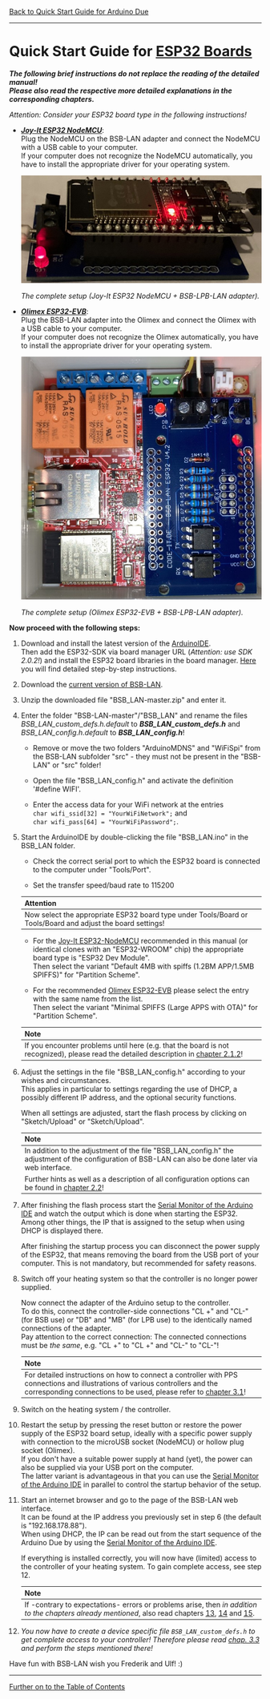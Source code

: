 [Back to Quick Start Guide for Arduino Due](QSG_DUE.md)  

   
---   
       
# Quick Start Guide for [ESP32 Boards](chap01.md#13-esp32)  
***The following brief instructions do not replace the reading of the detailed manual!***  
***Please also read the respective more detailed explanations in the corresponding chapters.***  
   
*Attention: Consider your ESP32 board type in the following instructions!*   

- ***[Joy-It ESP32 NodeMCU](chap01.md#1311-esp32-nodemcu-joy-it)***:  
  Plug the NodeMCU on the BSB-LAN adapter and connect the NodeMCU with a USB cable to your computer.  
  If your computer does not recognize the NodeMCU automatically, you have to install the appropriate driver for your operating system.   
  
  <img src="https://raw.githubusercontent.com/1coderookie/BSB-LPB-LAN_EN/master/docs/pics/ESP32nodeMCU+Adapter.jpeg">
    
  *The complete setup (Joy-It ESP32 NodeMCU + BSB-LPB-LAN adapter).*      
  
- ***[Olimex ESP32-EVB](chap01.md#1312-esp32-olimex-esp32-evb)***:  
  Plug the BSB-LAN adapter into the Olimex and connect the Olimex with a USB cable to your computer.  
  If your computer does not recognize the Olimex automatically, you have to install the appropriate driver for your operating system.  
  
  <img src="https://raw.githubusercontent.com/1coderookie/BSB-LPB-LAN_EN/master/docs/pics/OlimexESP32EVB_v42_small.jpg">
    
  *The complete setup (Olimex ESP32-EVB + BSB-LPB-LAN adapter).*  
  
**Now proceed with the following steps:**    
  
1. Download and install the latest version of the [ArduinoIDE](https://www.arduino.cc/en/Main/Software).  
   Then add the ESP32-SDK via board manager URL (*Attention: use SDK 2.0.2!*) and install the ESP32 board libraries in the board manager. [Here](chap12.md#1212-esp32) you will find detailed step-by-step instructions. 

2. Download the [current version of BSB-LAN](https://github.com/fredlcore/bsb_lan/archive/master.zip).  

3. Unzip the downloaded file "BSB_LAN-master.zip" and enter it.  

4. Enter the folder "BSB-LAN-master"/"BSB_LAN" and rename the files *BSB_LAN_custom_defs.h.default* to ***BSB_LAN_custom_defs.h*** and *BSB_LAN_config.h.default* to ***BSB_LAN_config.h***!  
   
   - Remove or move the two folders "ArduinoMDNS" and "WiFiSpi" from the BSB-LAN subfolder "src" - they must not be present in the "BSB-LAN" or "src" folder!  
   
   - Open the file "BSB_LAN_config.h" and activate the definition '#define WIFI'.  
   
   - Enter the access data for your WiFi network at the entries  
     `char wifi_ssid[32] = "YourWiFiNetwork";` and  
     `char wifi_pass[64] = "YourWiFiPassword";`.  
  
5. Start the ArduinoIDE by double-clicking the file "BSB_LAN.ino" in the BSB_LAN folder.  
  
   - Check the correct serial port to which the ESP32 board is connected to the computer under "Tools/Port".  
  
   - Set the transfer speed/baud rate to 115200  
  
   | Attention |
   |:----------|
   | Now select the appropriate ESP32 board type under Tools/Board or Tools/Board and adjust the board settings! |  
   
   - For the [Joy-It ESP32-NodeMCU](chap01.md#1311-esp32-nodemcu-joy-it) recommended in this manual (or identical clones with an "ESP32-WROOM" chip) the appropriate board type is "ESP32 Dev Module".  
     Then select the variant "Default 4MB with spiffs (1.2BM APP/1.5MB SPIFFS)" for "Partition Scheme".  
     
   - For the recommended [Olimex ESP32-EVB](chap01.md#1312-esp32-olimex-esp32-evb) please select the entry with the same name from the list.  
     Then select the variant "Minimal SPIFFS (Large APPS with OTA)" for "Partition Scheme".  
  
   | Note |
   |:-----|
   | If you encounter problems until here (e.g. that the board is not recognized), please read the detailed description in [chapter 2.1.2](chap02.md#212-installation-onto-the-esp32)! |      
  
6. Adjust the settings in the file "BSB_LAN_config.h" according to your wishes and circumstances.  
   This applies in particular to settings regarding the use of DHCP, a possibly different IP address, and the optional security functions.  
  
   When all settings are adjusted, start the flash process by clicking on "Sketch/Upload" or "Sketch/Upload".  
  
   | Note |
   |:-----|
   | In addition to the adjustment of the file "BSB_LAN_config.h" the adjustment of the configuration of BSB-LAN can also be done later via web interface. |   
   | Further hints as well as a description of all configuration options can be found in [chapter 2.2](chap02.md#22-configuration)! |    
    
7. After finishing the flash process start the [Serial Monitor of the Arduino IDE](chap12.md#122-serial-monitor) and watch the output which is done when starting the ESP32. Among other things, the IP that is assigned to the setup when using DHCP is displayed there.  
  
   After finishing the startup process you can disconnect the power supply of the ESP32, that means  removing the board from the USB port of your computer. This is not mandatory, but recommended for safety reasons.  
  
8. Switch off your heating system so that the controller is no longer power supplied.  
   
   Now connect the adapter of the Arduino setup to the controller.  
   To do this, connect the controller-side connections "CL +" and "CL-" (for BSB use) or "DB" and "MB" (for LPB use) to the identically named connections of the adapter.  
   Pay attention to the correct connection: The connected connections must be *the same*, e.g. "CL +" to "CL +" and "CL-" to "CL-"!  
   
   | Note |
   |:-----|
   | For detailed instructions on how to connect a controller with PPS connections and illustrations of various controllers and the corresponding connections to be used, please refer to [chapter 3.1](chap03.md#31-connecting-the-adapter)! |  
    
9. Switch on the heating system / the controller.

10. Restart the setup by pressing the reset button or restore the power supply of the ESP32 board setup, ideally with a specific power supply with connection to the microUSB socket (NodeMCU) or hollow plug socket (Olimex).  
    If you don't have a suitable power supply at hand (yet), the power can also be supplied via your USB port on the computer.  
    The latter variant is advantageous in that you can use the [Serial Monitor of the Arduino IDE](chap12.md#122-serial-monitor) in parallel to control the startup behavior of the setup.  

11. Start an internet browser and go to the page of the BSB-LAN web interface.  
    It can be found at the IP address you previously set in step 6 (the default is "192.168.178.88").  
    When using DHCP, the IP can be read out from the start sequence of the Arduino Due by using the [Serial Monitor of the Arduino IDE](chap12.md#122-serial-monitor).  
  
    If everything is installed correctly, you will now have (limited) access to the controller of your heating system. To gain complete access, see step 12.    
    
    | Note |
    |:-----|
    | If -contrary to expectations- errors or problems arise, then *in addition to the chapters already mentioned*, also read chapters [13](chap13.md), [14](chap14.md) and [15](chap15.md). |   
     
12. *You now have to create a device specific file `BSB_LAN_custom_defs.h` to get complete access to your controller! Therefore please read [chap. 3.3](chap03.md#33-create-device-specific-parameter-list) and perform the steps mentioned there!*      

Have fun with BSB-LAN wish you Frederik and Ulf! :)  
      
---  

[Further on to the Table of Contents](toc.md)      

